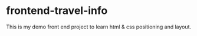 # frontend-travel-info
This is my demo front end project to learn html &amp; css positioning and layout.
